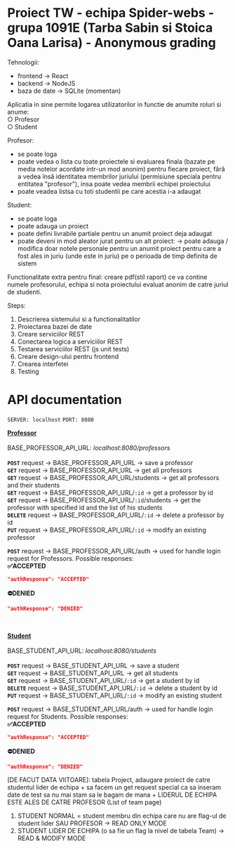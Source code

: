# Proiect TW - echipa Spider-webs - grupa 1091E (Tarba Sabin si Stoica Oana Larisa) - Anonymous grading

Tehnologii:
- frontend -> React
- backend -> NodeJS
- baza de date -> SQLite (momentan)

Aplicatia in sine permite logarea utilizatorilor in functie de anumite roluri si anume: <br>
○ Profesor <br>
○ Student

Profesor:
- se poate loga
- poate vedea o lista cu toate proiectele si evaluarea finala (bazate pe media notelor acordate intr-un mod anonim) pentru fiecare proiect, fără a vedea însă identitatea membrilor juriului (permisiune speciala pentru entitatea "profesor"), insa poate vedea membrii echipei proiectului
- poate veadea listsa cu toti studentii pe care acestia i-a adaugat

Student:
- se poate loga
- poate adauga un proiect
- poate defini livrabile partiale pentru un anumit proiect deja adaugat
- poate deveni in mod aleator jurat pentru un alt proiect:
                  -> poate adauga / modifica doar notele personale pentru un anumit proiect pentru care a fost ales in juriu (unde este in juriu) pe o perioada de timp definita de sistem

Functionalitate extra pentru final: creare pdf(stil raport) ce va contine numele profesorului, echipa si nota proiectului evaluat anonim de catre juriul de studenti.

Steps:
1. Descrierea sistemului si a functionalitatilor
2. Proiectarea bazei de date
3. Creare serviciilor REST
4. Conectarea logica a serviciilor REST
5. Testarea serviciilor REST (js unit tests)
6. Creare design-ului pentru frontend
7. Crearea interfetei
8. Testing


# API documentation
```SERVER: localhost```
```PORT: 8080```


<u><strong>Professor</strong></u> <br><br>
BASE_PROFESSOR_API_URL: <i>localhost:8080/professors</i> <br><br>
<strong>```POST```</strong> request -> BASE_PROFESSOR_API_URL -> save a professor <br> 
<strong>```GET```</strong> request -> BASE_PROFESSOR_API_URL -> get all professors <br>
<strong>```GET```</strong> request -> BASE_PROFESSOR_API_URL/students -> get all professors and their students <br>
<strong>```GET```</strong> request -> BASE_PROFESSOR_API_URL/```:id``` -> get a professor by id <br>
<strong>```GET```</strong> request -> BASE_PROFESSOR_API_URL/```:id```/students -> get the professor with specified id and the list of his students <br>
<strong>```DELETE```</strong> request -> BASE_PROFESSOR_API_URL/```:id``` -> delete a professor by id <br>
<strong>```PUT```</strong> request -> BASE_PROFESSOR_API_URL/```:id``` -> modify an existing professor <br>

<strong>```POST```</strong> request -> BASE_PROFESSOR_API_URL/auth -> used for handle login request for Professors. Possible responses:<br>
<strong>✅ACCEPTED</strong>
```json
"authResponse": "ACCEPTED"
```
<strong>⛔DENIED</strong>
```json
"authResponse": "DENIED"
```
      

<br>

<u><strong>Student</strong></u> <br><br>
BASE_STUDENT_API_URL: <i>localhost:8080/students</i> <br><br>
<strong>```POST```</strong> request -> BASE_STUDENT_API_URL -> save a student <br> 
<strong>```GET```</strong> request -> BASE_STUDENT_API_URL -> get all students <br>
<strong>```GET```</strong> request -> BASE_STUDENT_API_URL/```:id``` -> get a student by id <br>
<strong>```DELETE```</strong> request -> BASE_STUDENT_API_URL/```:id``` -> delete a student by id <br>
<strong>```PUT```</strong> request -> BASE_STUDENT_API_URL/```:id``` -> modify an existing student <br>

<strong>```POST```</strong> request -> BASE_STUDENT_API_URL/auth -> used for handle login request for Students. Possible responses:<br>
<strong>✅ACCEPTED</strong>
```json
"authResponse": "ACCEPTED"
```
<strong>⛔DENIED</strong>
```json
"authResponse": "DENIED"
```
        
[DE FACUT DATA VIITOARE]: tabela Project, adaugare proiect de catre studentul lider de echipa + sa facem un get request special ca sa inseram date de test sa nu mai stam sa le bagam de mana + LIDERUL DE ECHIPA ESTE ALES DE CATRE PROFESOR (List of team page)
1. STUDENT NORMAL = student membru din echipa care nu are flag-ul de student lider SAU PROFESOR -> READ ONLY MODE
2. STUDENT LIDER DE ECHIPA (o sa fie un flag la nivel de tabela Team) -> READ & MODIFY MODE
